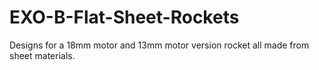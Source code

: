 # EXO-B-Flat-Sheet-Rockets
Designs for a 18mm motor and 13mm motor version rocket all made from sheet materials. 
